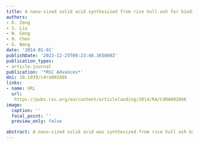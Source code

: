 ```yaml
---
title: A nano-sized solid acid synthesized from rice hull ash for biodiesel production
authors:
- D. Zeng
- S. Liu
- W. Gong
- H. Chen
- G. Wang
date: '2014-01-01'
publishDate: '2023-12-25T09:23:48.365800Z'
publication_types:
- article-journal
publication: '*RSC Advances*'
doi: 10.1039/c4ra00266k
links:
- name: URL
  url: 
   https://pubs.rsc.org/en/content/articlelanding/2014/RA/C4RA00266K
image:
  caption: ''
  focal_point: ''
  preview_only: false

abstract: A nano-sized solid acid was synthesized from rice hull ash by acid activation. The solid acid was characterized by XRD, FT-IR, TEM and solid-state NMR spectroscopy. The characterization results show that the solid acid is amorphous silica with –OH and –SO3H functional acid groups. The TEM images show that the particle size range of the solid acid catalyst is 50–100 nm. In addition, the catalytic results indicate that the solid acid exhibits excellent activity and recyclability for the transesterification reaction of soybean oil with methanol, suggesting promising industrial applications in biodiesel production.
---
```


